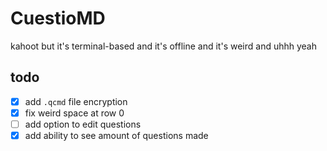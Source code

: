 # CuestioMD
kahoot but it's terminal-based and it's offline and it's weird and uhhh yeah
## todo
- [X] add `.qcmd` file encryption
- [X] fix weird space at row 0
- [ ] add option to edit questions
- [X] add ability to see amount of questions made
